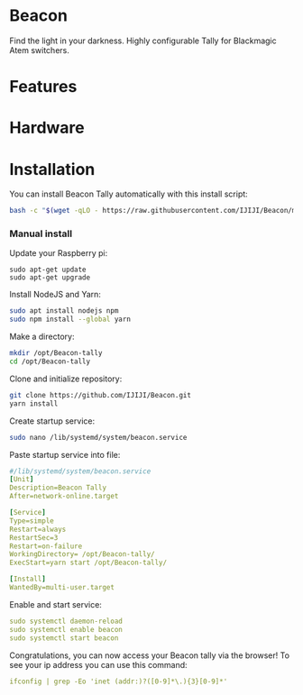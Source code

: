# Beacon

Find the light in your darkness. Highly configurable Tally for Blackmagic Atem switchers.


# Features


# Hardware

# Installation

You can install Beacon Tally automatically with this install script:

```bash
bash -c "$(wget -qLO - https://raw.githubusercontent.com/IJIJI/Beacon/main/install.sh)"
```

### Manual install

Update your Raspberry pi:

```shell
sudo apt-get update
sudo apt-get upgrade
```

Install NodeJS and Yarn:

```bash
sudo apt install nodejs npm
sudo npm install --global yarn
```

Make a directory:

```bash
mkdir /opt/Beacon-tally
cd /opt/Beacon-tally
```

Clone and initialize repository:

```bash
git clone https://github.com/IJIJI/Beacon.git
yarn install
```

Create startup service:

```bash
sudo nano /lib/systemd/system/beacon.service
```

Paste startup service into file:

```yaml
#/lib/systemd/system/beacon.service
[Unit]
Description=Beacon Tally
After=network-online.target

[Service]
Type=simple
Restart=always
RestartSec=3
Restart=on-failure
WorkingDirectory= /opt/Beacon-tally/
ExecStart=yarn start /opt/Beacon-tally/

[Install]
WantedBy=multi-user.target
```

Enable and start service:

```yaml
sudo systemctl daemon-reload
sudo systemctl enable beacon
sudo systemctl start beacon
```

Congratulations, you can now access your Beacon tally via the browser! To see your ip address you can use this command:

```yaml
ifconfig | grep -Eo 'inet (addr:)?([0-9]*\.){3}[0-9]*'
```
